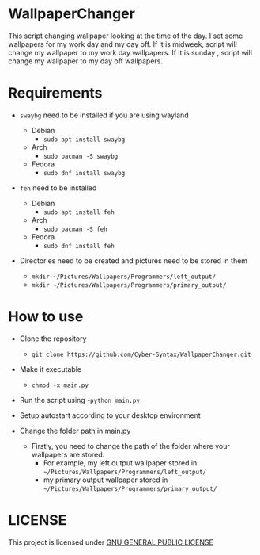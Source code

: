 # WallpaperChanger
This script changing wallpaper looking at the time of the day.
I set some wallpapers for my work day and my day off.
If it is midweek, script will change my wallpaper to my work day wallpapers.
If it is sunday , script will change my wallpaper to my day off wallpapers.

# Requirements
- `swaybg` need to be installed if you are using wayland
    - Debian
        - `sudo apt install swaybg`
    - Arch
        - `sudo pacman -S swaybg`
    - Fedora
        - `sudo dnf install swaybg`
        
- `feh` need to be installed
    - Debian
        - `sudo apt install feh`
    - Arch
        - `sudo pacman -S feh`
    - Fedora
        - `sudo dnf install feh`
- Directories need to be created and pictures need to be stored in them
    - `mkdir ~/Pictures/Wallpapers/Programmers/left_output/`
    - `mkdir ~/Pictures/Wallpapers/Programmers/primary_output/`

# How to use
- Clone the repository
    - `git clone https://github.com/Cyber-Syntax/WallpaperChanger.git`
- Make it executable
    - `chmod +x main.py`
- Run the script using
    -`python main.py`
- Setup autostart according to your desktop environment

- Change the folder path in main.py
    - Firstly, you need to change the path of the folder where your wallpapers are stored.
        - For example, my left output wallpaper stored in `~/Pictures/Wallpapers/Programmers/left_output/`
        - my primary output wallpaper stored in `~/Pictures/Wallpapers/Programmers/primary_output/`

# LICENSE
This project is licensed under
[GNU GENERAL PUBLIC LICENSE](https://github.com/Cyber-Syntax/WallpaperChanger/blob/master/LICENSE)
